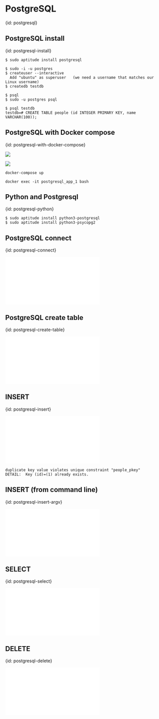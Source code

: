 # PostgreSQL
{id: postgresql}

## PostgreSQL install
{id: postgresql-install}

```
$ sudo aptitude install postgresql

$ sudo -i -u postgres
$ createuser --interactive
  Add "ubuntu" as superuser   (we need a username that matches our Linux username)
$ createdb testdb

$ psql
$ sudo -u postgres psql

$ psql testdb
testdb=# CREATE TABLE people (id INTEGER PRIMARY KEY, name VARCHAR(100));
```

## PostgreSQL with Docker compose
{id: postgresql-with-docker-compose}

![](examples/postgresql/Dockerfile)

![](examples/postgresql/docker-compose.yml)

```
docker-compose up
```

```
docker exec -it postgresql_app_1 bash
```


## Python and Postgresql
{id: postgresql-python}

```
$ sudo aptitude install python3-postgresql
$ sudo aptitude install python3-psycopg2
```


## PostgreSQL connect
{id: postgresql-connect}

![](examples/postgresql/connect.py)

## PostgreSQL create table
{id: postgresql-create-table}

![](examples/postgresql/create_table.py)



## INSERT
{id: postgresql-insert}

![](examples/postgresql/insert.py)

```
duplicate key value violates unique constraint "people_pkey"
DETAIL:  Key (id)=(1) already exists.
```

## INSERT (from command line)
{id: postgresql-insert-argv}

![](examples/postgresql/insert_argv.py)


## SELECT
{id: postgresql-select}

![](examples/postgresql/select_all.py)


## DELETE
{id: postgresql-delete}

![](examples/postgresql/delete_all.py)




